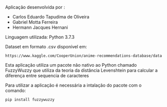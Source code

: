 Aplicação desenvolvida por : 

- Carlos Eduardo Tapudima de Oliveira
- Gabriel Motta Ferreira
- Hermann Jacques Hernani

Linguagem utilizada: Python 3.7.3

Dataset em formato .csv disponível em:

    https://www.kaggle.com/CooperUnion/anime-recommendations-database/data

Esta aplicação utiliza um pacote não nativo ao Python chamado FuzzyWuzzy que utiliza 
da teoria da distância Levenshtein para calcular a diferença entre sequencia de caracteres

Para utilizar a aplicação é necessária a intalação do pacote com o comando:

    pip install fuzzywuzzy
